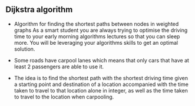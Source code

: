## Dijkstra algorithm

- Algorithm for finding the shortest paths between nodes in weighted graphs
As a smart student you are always trying to optimise the driving time to your early morning
algorithms lectures so that you can sleep more. You will be leveraging your algorithms skills
to get an optimal solution.

- Some roads have carpool lanes which means that only cars that have at least 2 passengers
are able to use it.

- The idea is to find the shortest path with the shortest driving time given a starting point
and destination of a location accompanied with the time taken to travel to that location alone
in integer, as well as the time taken to travel to the location when carpooling.
